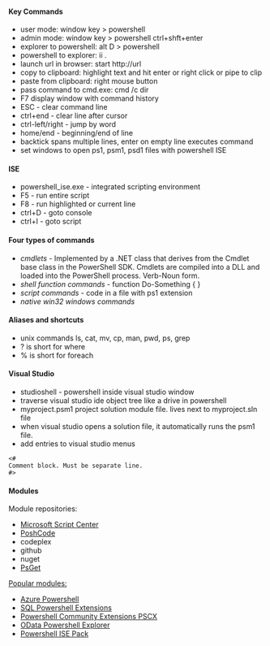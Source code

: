 #### Key Commands
* user mode: window key > powershell
* admin mode: window key > powershell ctrl+shft+enter
* explorer to powershell: alt D > powershell
* powershell to explorer: ii .
* launch url in browser:  start http://url
* copy to clipboard:   highlight text and hit enter or right click or pipe to clip
* paste from clipboard:  right mouse button
* pass command to cmd.exe:  cmd /c dir
* F7 display window with command history
* ESC - clear command line
* ctrl+end - clear line after cursor
* ctrl-left/right - jump by word
* home/end - beginning/end of line
* backtick spans multiple lines, enter on empty line executes command
* set windows to open ps1, psm1, psd1 files with powershell ISE

#### ISE
* powershell_ise.exe - integrated scripting environment
* F5 - run entire script
* F8 - run highlighted or current line
* ctrl+D - goto console
* ctrl+I - goto script

#### Four types of commands
* _cmdlets_ - Implemented by a .NET class that derives from the Cmdlet base class in the PowerShell SDK.  Cmdlets are compiled into a DLL and loaded into the PowerShell process.  Verb-Noun form.
* _shell function commands_ - function Do-Something { }
* _script commands_ - code in a file with ps1 extension
* _native win32 windows commands_

#### Aliases and shortcuts
* unix commands ls, cat, mv, cp, man, pwd, ps, grep
* ? is short for where
* % is short for foreach

#### Visual Studio
* studioshell - powershell inside visual studio window
* traverse visual studio ide object tree like a drive in powershell
* myproject.psm1 project solution module file.  lives next to myproject.sln file
* when visual studio opens a solution file, it automatically runs the psm1 file.
* add entries to visual studio menus

```
<#  
Comment block. Must be separate line.  
#>
```

#### Modules
Module repositories: 
* [Microsoft Script Center](https://technet.microsoft.com/en-us/scriptcenter/default)
* [PoshCode](http://poshcode.org/)
* codeplex
* github
* nuget
* [PsGet](http://psget.net/)

[Popular modules:](http://social.technet.microsoft.com/wiki/contents/articles/4308.popular-powershell-modules.aspx) 
* [Azure Powershell](https://azure.microsoft.com/en-us/documentation/articles/powershell-install-configure/)
* [SQL Powershell Extensions](http://sqlpsx.codeplex.com/)
* [Powershell Community Extensions PSCX](http://pscx.codeplex.com/)
* [OData Powershell Explorer](http://psodata.codeplex.com/)
* [Powershell ISE Pack](http://powershellise.com/)



